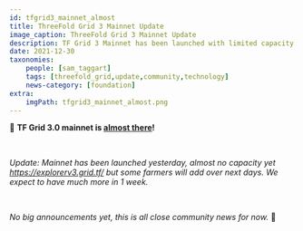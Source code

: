 ```yaml
---
id: tfgrid3_mainnet_almost
title: ThreeFold Grid 3 Mainnet Update
image_caption: ThreeFold Grid 3 Mainnet Update
description: TF Grid 3 Mainnet has been launched with limited capacity! Just close community news, for now.
date: 2021-12-30
taxonomies:
    people: [sam_taggart]
    tags: [threefold_grid,update,community,technology]
    news-category: [foundation]
extra:
    imgPath: tfgrid3_mainnet_almost.png
---
```


👀 **TF Grid 3.0 mainnet is [almost there](https://forum.threefold.io/t/tfgrid-mainnet-almost-there/1624/2)!**

<br/>

*Update: Mainnet has been launched yesterday, almost no capacity yet https://explorerv3.grid.tf/ but some farmers will add over next days. We expect to have much more in 1 week.*

<br/>

*No big announcements yet, this is all close community news for now.* 🙏